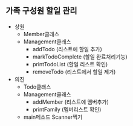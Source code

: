 ## 가족 구성원 할일 관리

- 상원
  - Member클래스
  - Management클래스
    - addTodo (리스트에 할일 추가)
    - markTodoComplete (할일 완료처리기능)
    - printTodoList (할일 리스트 확인)
    - removeTodo (리스트에서 할일 제거)
- 의진
  - Todo클래스
  - Management클래스
    - addMember (리스트에 멤버추가)
    - printFamily (멤버리스트 확인)
  - main메소드 Scanner찍기
